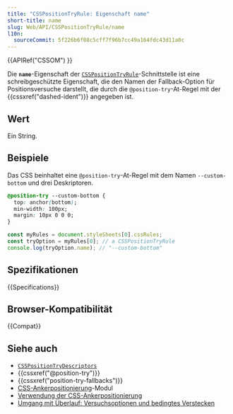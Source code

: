 ```yaml
---
title: "CSSPositionTryRule: Eigenschaft name"
short-title: name
slug: Web/API/CSSPositionTryRule/name
l10n:
  sourceCommit: 5f226b6f08c5cff7f96b7cc49a164fdc43d11a0c
---
```


{{APIRef("CSSOM") }}

Die **`name`**-Eigenschaft der [`CSSPositionTryRule`](/de/docs/Web/API/CSSPositionTryRule)-Schnittstelle ist eine schreibgeschützte Eigenschaft, die den Namen der Fallback-Option für Positionsversuche darstellt, die durch die `@position-try`-At-Regel mit der {{cssxref("dashed-ident")}} angegeben ist.

## Wert

Ein String.

## Beispiele

Das CSS beinhaltet eine `@position-try`-At-Regel mit dem Namen `--custom-bottom` und drei Deskriptoren.

```css
@position-try --custom-bottom {
  top: anchor(bottom);
  min-width: 100px;
  margin: 10px 0 0 0;
}
```

```js
const myRules = document.styleSheets[0].cssRules;
const tryOption = myRules[0]; // a CSSPositionTryRule
console.log(tryOption.name); // "--custom-bottom"
```

## Spezifikationen

{{Specifications}}

## Browser-Kompatibilität

{{Compat}}

## Siehe auch

- [`CSSPositionTryDescriptors`](/de/docs/Web/API/CSSPositionTryDescriptors)
- {{cssxref("@position-try")}}
- {{cssxref("position-try-fallbacks")}}
- [CSS-Ankerpositionierung](/de/docs/Web/CSS/CSS_anchor_positioning)-Modul
- [Verwendung der CSS-Ankerpositionierung](/de/docs/Web/CSS/CSS_anchor_positioning/Using)
- [Umgang mit Überlauf: Versuchsoptionen und bedingtes Verstecken](/de/docs/Web/CSS/CSS_anchor_positioning/Try_options_hiding)
